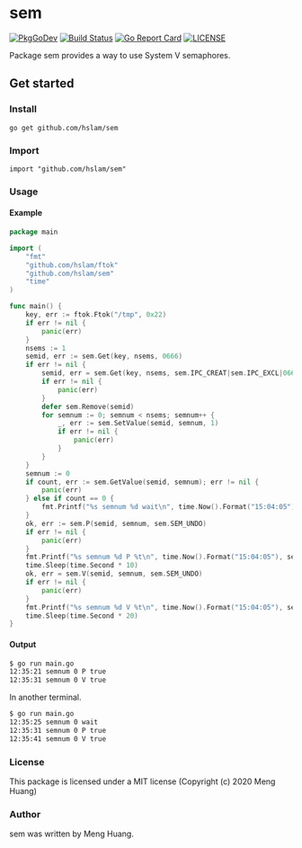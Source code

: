 # sem
[![PkgGoDev](https://pkg.go.dev/badge/github.com/hslam/sem)](https://pkg.go.dev/github.com/hslam/sem)
[![Build Status](https://api.travis-ci.com/hslam/sem.svg?branch=master)](https://travis-ci.com/hslam/sem)
[![Go Report Card](https://goreportcard.com/badge/github.com/hslam/sem)](https://goreportcard.com/report/github.com/hslam/sem)
[![LICENSE](https://img.shields.io/github/license/hslam/sem.svg?style=flat-square)](https://github.com/hslam/sem/blob/master/LICENSE)

Package sem provides a way to use System V semaphores.

## Get started

### Install
```
go get github.com/hslam/sem
```
### Import
```
import "github.com/hslam/sem"
```
### Usage
####  Example
```go
package main

import (
	"fmt"
	"github.com/hslam/ftok"
	"github.com/hslam/sem"
	"time"
)

func main() {
	key, err := ftok.Ftok("/tmp", 0x22)
	if err != nil {
		panic(err)
	}
	nsems := 1
	semid, err := sem.Get(key, nsems, 0666)
	if err != nil {
		semid, err = sem.Get(key, nsems, sem.IPC_CREAT|sem.IPC_EXCL|0666)
		if err != nil {
			panic(err)
		}
		defer sem.Remove(semid)
		for semnum := 0; semnum < nsems; semnum++ {
			_, err := sem.SetValue(semid, semnum, 1)
			if err != nil {
				panic(err)
			}
		}
	}
	semnum := 0
	if count, err := sem.GetValue(semid, semnum); err != nil {
		panic(err)
	} else if count == 0 {
		fmt.Printf("%s semnum %d wait\n", time.Now().Format("15:04:05"), semnum)
	}
	ok, err := sem.P(semid, semnum, sem.SEM_UNDO)
	if err != nil {
		panic(err)
	}
	fmt.Printf("%s semnum %d P %t\n", time.Now().Format("15:04:05"), semnum, ok)
	time.Sleep(time.Second * 10)
	ok, err = sem.V(semid, semnum, sem.SEM_UNDO)
	if err != nil {
		panic(err)
	}
	fmt.Printf("%s semnum %d V %t\n", time.Now().Format("15:04:05"), semnum, ok)
	time.Sleep(time.Second * 20)
}
```

#### Output

```sh
$ go run main.go
12:35:21 semnum 0 P true
12:35:31 semnum 0 V true
```
In another terminal.
```sh
$ go run main.go
12:35:25 semnum 0 wait
12:35:31 semnum 0 P true
12:35:41 semnum 0 V true
```

### License
This package is licensed under a MIT license (Copyright (c) 2020 Meng Huang)


### Author
sem was written by Meng Huang.


